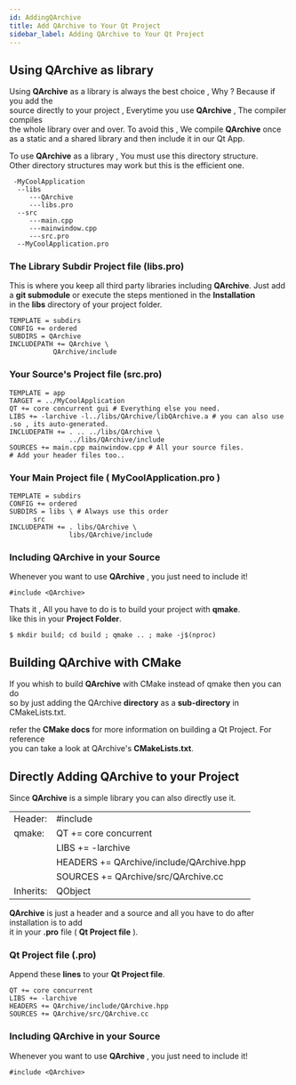 ```yaml
---
id: AddingQArchive
title: Add QArchive to Your Qt Project
sidebar_label: Adding QArchive to Your Qt Project
---
```


## Using QArchive as library

Using **QArchive** as a library is always the best choice , Why ? Because if you add the    
source directly to your project , Everytime you use **QArchive** , The compiler compiles   
the whole library over and over. To avoid this , We compile **QArchive** once as a static
and a shared library and then include it in our Qt App.

To use **QArchive** as a library , You must use this directory structure.   
Other directory structures may work but this is the efficient one.

```
 -MyCoolApplication
  --libs
     ---QArchive
     ---libs.pro
  --src
     ---main.cpp
     ---mainwindow.cpp
     ---src.pro
  --MyCoolApplication.pro
```

### The Library Subdir Project file (libs.pro)

This is where you keep all third party libraries including **QArchive**.
Just add a **git submodule** or execute the steps mentioned in the **Installation**   
in the **libs** directory of your project folder.



```
TEMPLATE = subdirs
CONFIG += ordered
SUBDIRS = QArchive
INCLUDEPATH += QArchive \
	       QArchive/include
```


### Your Source's Project file (src.pro)

```
TEMPLATE = app
TARGET = ../MyCoolApplication
QT += core concurrent gui # Everything else you need.
LIBS += -larchive -l../libs/QArchive/libQArchive.a # you can also use .so , its auto-generated.
INCLUDEPATH += . .. ../libs/QArchive \
               ../libs/QArchive/include
SOURCES += main.cpp mainwindow.cpp # All your source files.
# Add your header files too..
```

### Your Main Project file ( MyCoolApplication.pro )

```
TEMPLATE = subdirs
CONFIG += ordered
SUBDIRS = libs \ # Always use this order
	  src
INCLUDEPATH += . libs/QArchive \
               libs/QArchive/include
```

### Including QArchive in your Source

Whenever you want to use **QArchive** , you just need to include it!

```
#include <QArchive>
```


Thats it , All you have to do is to build your project with **qmake**.   
like this in your **Project Folder**.   

``` $ mkdir build; cd build ; qmake .. ; make -j$(nproc) ```


## Building QArchive with CMake

If you whish to build **QArchive** with CMake instead of qmake then you can do   
so by just adding the QArchive **directory** as a **sub-directory** in CMakeLists.txt.

refer the **CMake docs** for more information on building a Qt Project. For reference   
you can take a look at QArchive's **CMakeLists.txt**.


## Directly Adding QArchive to your Project

Since **QArchive** is a simple library you can also directly use it.

|	    |				               |		
|-----------|------------------------------------------|
|  Header:  | #include <QArchive>	               |
|   qmake:  | QT += core concurrent	       	       |
|   	    | LIBS += -larchive		               |
|	    | HEADERS += QArchive/include/QArchive.hpp |
|           | SOURCES += QArchive/src/QArchive.cc      |
| Inherits: | QObject			               |

**QArchive** is just a header and a source and all you have to do after installation is to add   
it in your **.pro** file ( **Qt Project file** ).

### Qt Project file (**.pro**)

Append these **lines** to your **Qt Project file**.

```
QT += core concurrent
LIBS += -larchive
HEADERS += QArchive/include/QArchive.hpp
SOURCES += QArchive/src/QArchive.cc
```

### Including QArchive in your Source

Whenever you want to use **QArchive** , you just need to include it!

```
#include <QArchive>
```

